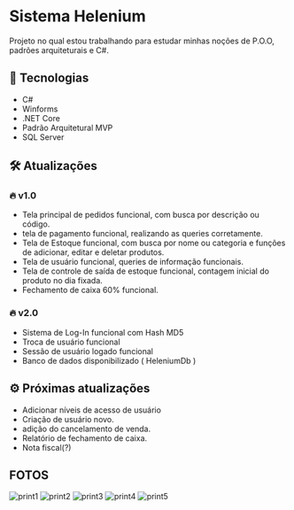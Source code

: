 # Sistema Helenium 
Projeto no qual estou trabalhando para estudar minhas noções de P.O.O, padrões arquiteturais e C#.

## 🔧 Tecnologias
- C#
- Winforms
- .NET Core
- Padrão Arquitetural MVP
- SQL Server

## 🛠 Atualizações

### 🔥 v1.0
- Tela principal de pedidos funcional, com busca por descrição ou código.
- tela de pagamento funcional, realizando as queries corretamente.
- Tela de Estoque funcional, com busca por nome ou categoria e funções de adicionar, editar e deletar produtos.
- Tela de usuário funcional, queries de informação funcionais.
- Tela de controle de saída de estoque funcional, contagem inicial do produto no dia fixada.
- Fechamento de caixa 60% funcional.

### 🔥 v2.0
- Sistema de Log-In funcional com Hash MD5
- Troca de usuário funcional
- Sessão de usuário logado funcional
- Banco de dados disponibilizado ( HeleniumDb )

## ⚙️ Próximas atualizações

- Adicionar níveis de acesso de usuário
- Criação de usuário novo.
- adição do cancelamento de venda.
- Relatório de fechamento de caixa.
- Nota fiscal(?)

## FOTOS
![print1](https://user-images.githubusercontent.com/110192027/203840134-34be44fc-8b4f-416e-9e94-25f1ecb893dc.png)
![print2](https://user-images.githubusercontent.com/110192027/203840147-57a0e5d7-4da4-4afd-833f-30c80ad14a9f.png)
![print3](https://user-images.githubusercontent.com/110192027/203840168-089b4ebb-d851-4ec5-9cf5-8212f447544a.png)
![print4](https://user-images.githubusercontent.com/110192027/203840177-473cd571-dc01-4736-baa0-e1578a1d59c2.png)
![print5](https://user-images.githubusercontent.com/110192027/203840187-f4aea0ae-9fe5-495c-b6b4-cf97dea32601.png)
